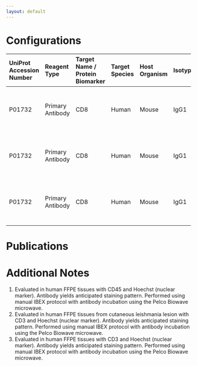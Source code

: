 ```yaml
---
layout: default
---
```


# Configurations

| UniProt Accession Number   | Reagent Type     | Target Name / Protein Biomarker   | Target Species   | Host Organism   | Isotype   | Clonality   | Vendor    |   Catalog Number | Conjugate   | RRID       | Availability   | Method        | Tissue Preservation   | Target Tissue   | Tissue State    | Detergent         | Antigen Retrieval Conditions                                  | Dye Inactivation Conditions   | Recommend   | Agree               | Disagree   | Contributor         | Notes       |
|:---------------------------|:-----------------|:----------------------------------|:-----------------|:----------------|:----------|:------------|:----------|-----------------:|:------------|:-----------|:---------------|:--------------|:----------------------|:----------------|:----------------|:------------------|:--------------------------------------------------------------|:------------------------------|:------------|:--------------------|:-----------|:--------------------|:------------|
| P01732                     | Primary Antibody | CD8                               | Human            | Mouse           | IgG1      | C8/144B     | BioLegend |           372906 | AF647       | AB_2650712 | Stock          | IBEX2D Manual | FFPE                  | Heart           | NA              | 0.3% Triton-X-100 | pH 6 for 40 minutes at 95C (AR6 Akoya Biosciences AR600250ML) | 1 mg/ml LiBH4 15 minutes      | Yes         | [0000-0002-7586-9996](https://orcid.org/0000-0002-7586-9996) | NA         | [0000-0002-7586-9996](https://orcid.org/0000-0002-7586-9996) | [1](#notes) |
| P01732                     | Primary Antibody | CD8                               | Human            | Mouse           | IgG1      | C8/144B     | BioLegend |           372906 | AF647       | AB_2650712 | Stock          | IBEX2D Manual | FFPE                  | Skin            | Infected        | 0.3% Triton-X-100 | pH 6 for 40 minutes at 95C (AR6 Akoya Biosciences AR600250ML) | 1 mg/ml LiBH4 15 minutes      | Yes         | [0000-0002-7586-9996](https://orcid.org/0000-0002-7586-9996) | NA         | [0000-0002-7586-9996](https://orcid.org/0000-0002-7586-9996) | [2](#notes) |
| P01732                     | Primary Antibody | CD8                               | Human            | Mouse           | IgG1      | C8/144B     | BioLegend |           372906 | AF647       | AB_2650712 | Stock          | IBEX2D Manual | FFPE                  | Cervix          | Cervical Cancer | 0.3% Triton-X-100 | pH 6 for 40 minutes at 95C (AR6 Akoya Biosciences AR600250ML) | 1 mg/ml LiBH4 15 minutes      | Yes         | [0000-0002-7586-9996](https://orcid.org/0000-0002-7586-9996) | NA         | [0000-0002-7586-9996](https://orcid.org/0000-0002-7586-9996) | [3](#notes) |

# Publications



# Additional Notes

<a name="notes"></a>
1. Evaluated in human FFPE tissues with CD45 and Hoechst (nuclear marker). Antibody yields anticipated staining pattern. Performed using manual IBEX protocol with antibody incubation using the Pelco Biowave microwave.
2. Evaluated in human FFPE tissues from cutaneous leishmania lesion with CD3 and Hoechst (nuclear marker). Antibody yields anticipated staining pattern. Performed using manual IBEX protocol with antibody incubation using the Pelco Biowave microwave.
3. Evaluated in human FFPE tissues with CD3 and Hoechst (nuclear marker). Antibody yields anticipated staining pattern. Performed using manual IBEX protocol with antibody incubation using the Pelco Biowave microwave.
